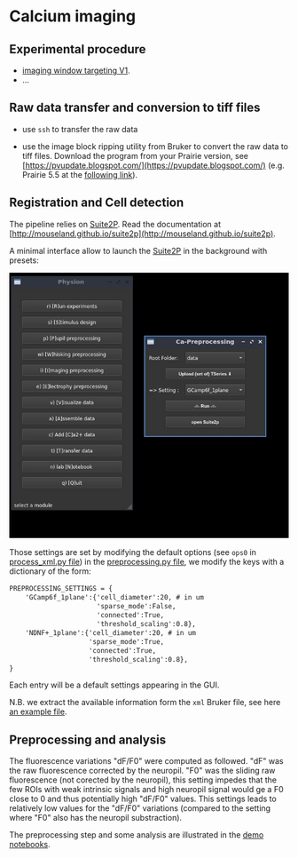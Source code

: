 # Calcium imaging

## Experimental procedure

- [imaging window targeting V1](../../docs/drawing-window.png).
- ...

## Raw data transfer and conversion to tiff files

- use `ssh` to transfer the raw data

- use the image block ripping utility from Bruker to convert the raw data to tiff files. Download the program from your Prairie version, see [https://pvupdate.blogspot.com/](https://pvupdate.blogspot.com/) (e.g. Prairie 5.5 at the [following link](https://www.brukersupport.com/File/?id=61188&folderid=44665)).
  
## Registration and Cell detection

The pipeline relies on [Suite2P](https://github.com/MouseLand/suite2p). Read the documentation at [http://mouseland.github.io/suite2p](http://mouseland.github.io/suite2p).

A minimal interface allow to launch the [Suite2P](https://github.com/MouseLand/suite2p) in the background with presets:

<p align="center">
  <img src="../../docs/CaImaging-screen.jpg"/>
</p>

Those settings are set by modifying the default options (see `ops0` in  [process_xml.py file](./process_xml.py)) in the [preprocessing.py file](./preprocessing.py), we modify the keys with a dictionary of the form:

```
PREPROCESSING_SETTINGS = {
    'GCamp6f_1plane':{'cell_diameter':20, # in um
                      'sparse_mode':False,
                      'connected':True,
                      'threshold_scaling':0.8},
    'NDNF+_1plane':{'cell_diameter':20, # in um
                    'sparse_mode':True,
                    'connected':True,
                    'threshold_scaling':0.8},
}
```
Each entry will be a default settings appearing in the GUI.

N.B. we extract the available information form the `xml` Bruker file, see here [an example file](./Bruker_xml/TSeries-190620-250-00-002.xml).

## Preprocessing and analysis

The fluorescence variations "dF/F0" were computed as followed. "dF" was the raw fluorescence corrected by the neuropil. "F0" was the sliding raw fluorescence (not corected by the neuropil), this setting impedes that the few ROIs with weak intrinsic signals and high neuropil signal would ge a F0 close to 0 and thus potentially high "dF/F0" values. This settings leads to relatively low values for the "dF/F0" variations (compared to the setting where "F0" also has the neuropil substraction).

The preprocessing step and some analysis are illustrated in the [demo notebooks](../../notebooks).
